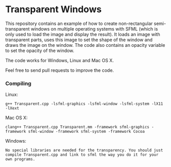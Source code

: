 Transparent Windows
===================

This repository contains an example of how to create non-rectangular semi-transparent windows on multiple operating systems with SFML (which is only used to load the image and display the result).
It loads an image with transparent parts, uses this image to set the shape of the window and draws the image on the window. The code also contains an opacity variable to set the opacity of the window.

The code works for Windows, Linux and Mac OS X.

Feel free to send pull requests to improve the code.


### Compiling

Linux:

    g++ Transparent.cpp -lsfml-graphics -lsfml-window -lsfml-system -lX11 -lXext


Mac OS X:

    clang++ Transparent.cpp Transparent.mm -framework sfml-graphics -framework sfml-window -framework sfml-system -framework Cocoa


Windows:

    No special libraries are needed for the transparency. You should just compile Transparent.cpp and link to sfml the way you do it for your own programs.
